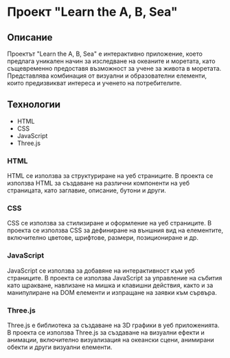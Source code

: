 # Проект "Learn the A, B, Sea"

## Описание
Проектът "Learn the A, B, Sea" е интерактивно приложение, което предлага уникален начин за изследване на океаните и моретата, като същевременно предоставя възможност за учене за живота в моретата. Представлява комбинация от визуални и образователни елементи, които предизвикват интереса и ученето на потребителите.

## Технологии
- HTML
- CSS
- JavaScript
- Three.js

### HTML
HTML се използва за структуриране на уеб страниците. В проекта се използва HTML за създаване на различни компоненти на уеб страницата, като заглавие, описание, бутони и други.

### CSS
CSS се използва за стилизиране и оформление на уеб страниците. В проекта се използва CSS за дефиниране на външния вид на елементите, включително цветове, шрифтове, размери, позициониране и др.

### JavaScript
JavaScript се използва за добавяне на интерактивност към уеб страниците. В проекта се използва JavaScript за управление на събития като щракване, навлизане на мишка и клавишни действия, както и за манипулиране на DOM елементи и изпращане на заявки към сървъра.

### Three.js
Three.js е библиотека за създаване на 3D графики в уеб приложенията. В проекта се използва Three.js за създаване на визуални ефекти и анимации, включително визуализация на океански сцени, анимирани обекти и други визуални елементи.


